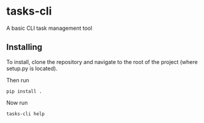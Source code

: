 # tasks-cli
A basic CLI task management tool

## Installing
To install, clone the repository and navigate to the root of
the project (where setup.py is located).

Then run
```
pip install .
```

Now run 
```
tasks-cli help
```

